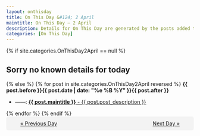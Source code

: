 ```yaml
---
layout: onthisday
title: On This Day &#124; 2 April
maintitle: On This Day — 2 April
description: Details for On This Day are generated by the posts added to the website so the content is subject to changes/updates over time.
categories: [On This Day]
---
```


{% if site.categories.OnThisDay2April == null %}
<h2>Sorry no known details for today</h2>
{% else %}
{% for post in site.categories.OnThisDay2April reversed %}
<strong>{{ post.before }}{{ post.date | date: "%e %B %Y" }}{{ post.after }}</strong>
<ul>
<li> ——: <a class="{{ post.class }}" href="{{ post.url }}"><strong>{{ post.maintitle }}</strong> - {{ post.post_description }}</a></li>
</ul>
{% endfor %}
{% endif %}
<br />
<div style="background-color: #f3f3f3; padding: 10px; border-radius: 5px; text-align: center; display: flex; justify-content: space-evenly;">
<a href="/onthisday/04/04-01">« Previous Day</a>
<span style="visibility:hidden;">[ Visit Leap Year February 29 ]</span>
<a href="/onthisday/04/04-03">Next Day »</a>
</div>
